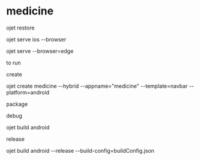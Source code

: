 # medicine

ojet restore

ojet serve ios --browser

ojet serve --browser=edge

to run


create 

ojet create medicine --hybrid --appname="medicine" --template=navbar --platform=android

package

debug

ojet build android 

release

ojet build android --release --build-config=buildConfig.json

